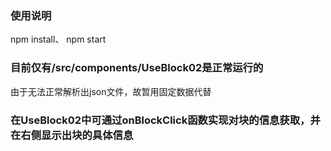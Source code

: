 ### 使用说明

npm install、
npm start


### 目前仅有/src/components/UseBlock02是正常运行的
由于无法正常解析出json文件，故暂用固定数据代替

### 在UseBlock02中可通过onBlockClick函数实现对块的信息获取，并在右侧显示出块的具体信息
